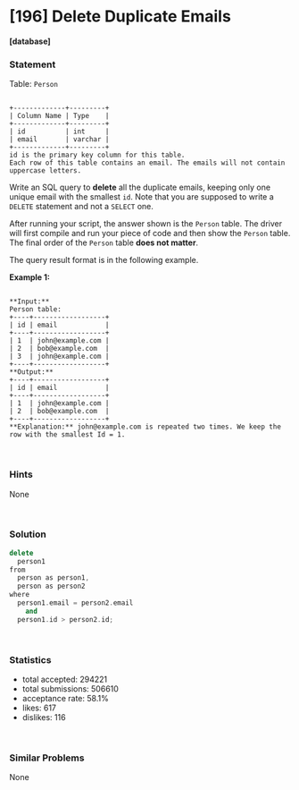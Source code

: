 # [196] Delete Duplicate Emails

**[database]**

### Statement

Table: `Person`

```

+-------------+---------+
| Column Name | Type    |
+-------------+---------+
| id          | int     |
| email       | varchar |
+-------------+---------+
id is the primary key column for this table.
Each row of this table contains an email. The emails will not contain uppercase letters.

```




Write an SQL query to **delete** all the duplicate emails, keeping only one unique email with the smallest `id`. Note that you are supposed to write a `DELETE` statement and not a `SELECT` one.

After running your script, the answer shown is the `Person` table. The driver will first compile and run your piece of code and then show the `Person` table. The final order of the `Person` table **does not matter**.

The query result format is in the following example.


**Example 1:**

```

**Input:** 
Person table:
+----+------------------+
| id | email            |
+----+------------------+
| 1  | john@example.com |
| 2  | bob@example.com  |
| 3  | john@example.com |
+----+------------------+
**Output:** 
+----+------------------+
| id | email            |
+----+------------------+
| 1  | john@example.com |
| 2  | bob@example.com  |
+----+------------------+
**Explanation:** john@example.com is repeated two times. We keep the row with the smallest Id = 1.

```


<br>

### Hints

None

<br>

### Solution

```cpp
delete
  person1
from
  person as person1,
  person as person2
where
  person1.email = person2.email
    and
  person1.id > person2.id;
```

<br>

### Statistics

- total accepted: 294221
- total submissions: 506610
- acceptance rate: 58.1%
- likes: 617
- dislikes: 116

<br>

### Similar Problems

None
